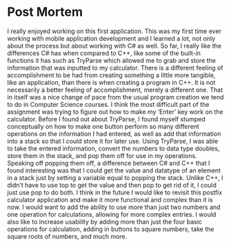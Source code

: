 # Post Mortem

I really enjoyed working on this first application. This was my first time ever working with mobile application development and I learned a lot, not only about the process but about working with C# as well. So far, I really like the differences C# has when compared to C++, like some of the built-in functions it has such as TryParse which allowed me to grab and store the information that was inputted to my calculator. There is a different feeling of accomplishment to be had from creating something a little more tangible, like an application, than there is when creating a program in C++. It is not necessarily a better feeling of accomplishment, merely a different one. That in itself was a nice change of pace from the usual program creation we tend to do in Computer Science courses. 
	I think the most difficult part of the assignment was trying to figure out how to make my ‘Enter’ key work on the calculator. Before I found out about TryParse, I found myself stumped conceptually on how to make one button perform so many different operations on the information I had entered, as well as add that information into a stack so that I could store it for later use. Using TryParse, I was able to take the entered information, convert the numbers to data type doubles, store them in the stack, and pop them off for use in my operations. Speaking off popping them off, a difference between C# and C++ that I found interesting was that I could get the value and datatype of an element in a stack just by setting a variable equal to popping the stack. Unlike C++, I didn’t have to use top to get the value and then pop to get rid of it, I could just use pop to do both.
	I think in the future I would like to revisit this postfix calculator application and make it more functional and complex than it is now. I would want to add the ability to use more than just two numbers and one operation for calculations, allowing for more complex entries. I would also like to increase usability by adding more than just the four basic operations for calculation, adding in buttons to square numbers, take the square roots of numbers, and much more. 




